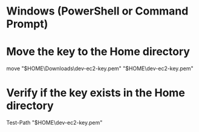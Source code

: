 # Windows (PowerShell or Command Prompt)

# Move the key to the Home directory
move "$HOME\Downloads\dev-ec2-key.pem" "$HOME\dev-ec2-key.pem"

# Verify if the key exists in the Home directory
Test-Path "$HOME\dev-ec2-key.pem"